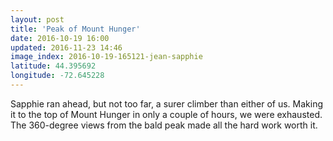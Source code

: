 ```yaml
---
layout: post
title: 'Peak of Mount Hunger'
date: 2016-10-19 16:00
updated: 2016-11-23 14:46
image_index: 2016-10-19-165121-jean-sapphie
latitude: 44.395692
longitude: -72.645228
---
```


Sapphie ran ahead, but not too far, a surer climber than either of us. Making it to the top of Mount Hunger in only a couple of hours, we were exhausted. The 360-degree views from the bald peak made all the hard work worth it.
